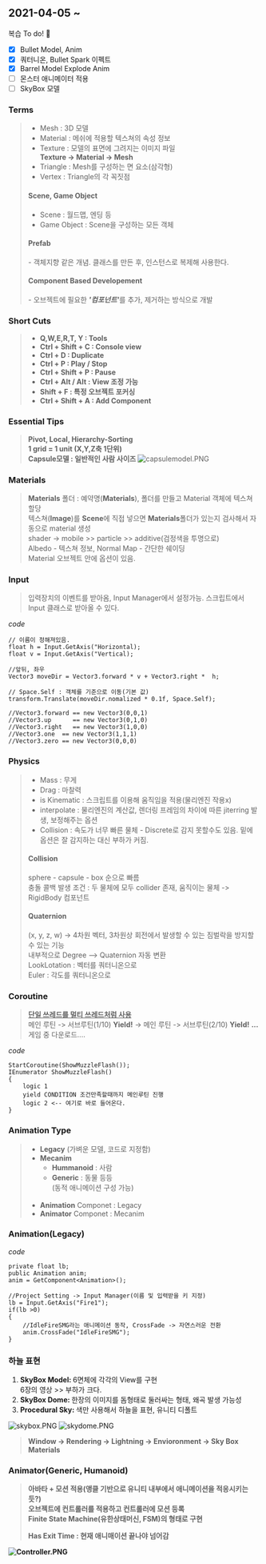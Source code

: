 <h2>2021-04-05 ~ </h2>

복습 To do! 🤩

- [x] Bullet Model, Anim
- [x] 쿼터니온, Bullet Spark 이펙트
- [x] Barrel Model Explode Anim
- [ ] 몬스터 애니메이터 적용
- [ ] SkyBox 모델

<h3>Terms</h3>

> <ul>
>    <li>Mesh : 3D 모델</li>
>    <li>Material : 메쉬에 적용할 텍스쳐의 속성 정보</li>
>    <li>Texture : 모델의 표면에 그려지는 이미지 파일</li>
>    <b>Texture -> Material -> Mesh</b>
>    <li>Triangle : Mesh를 구성하는 면 요소(삼각형)</li>
>    <li>Vertex : Triangle의 각 꼭짓점</li>
> </ul>
> <h4>Scene, Game Object</h4>
> <ul>
> <li>Scene : 월드맵, 엔딩 등</li>
> <li> Game Object : Scene을 구성하는 모든 객체</li>
> </ul>
> <h4>Prefab</h4>
> - 객체지향 같은 개념. 클래스를 만든 후, 인스턴스로 복제해 사용한다.
>
> <h4>Component Based Developement</h4>
> - 오브젝트에 필요한 <b><i>'컴포넌트'</i></b>를 추가, 제거하는 방식으로 개발

<h3>Short Cuts</h3>

> <ul>
> <li><b>Q,W,E,R,T, Y : Tools</b><br></li>
> <li><b>Ctrl + Shift + C : Console view</b><br></li>
> <li><b>Ctrl + D : Duplicate</b><br></li>
> <li><b>Ctrl + P : Play / Stop</b><br></li>
> <li><b>Ctrl + Shift + P : Pause</b><br></li>
> <li><b>Ctrl + Alt / Alt : View 조정 가능</b><br></li>
> <li><b>Shift + F : 특정 오브젝트 포커싱</b></li>
> <li><b>Ctrl + Shift + A : Add Component</b></li>
> </ul>

<h3>Essential Tips</h3>
 
 > <b> Pivot, Local, Hierarchy-Sorting</b><br>
 > <b> 1 grid = 1 unit (X,Y,Z축 1단위)</b><br>
 > <b>Capsule모델 : 일반적인 사람 사이즈</b>
![capsulemodel.PNG](./img/capsulemodel.PNG)

<h3>Materials</h3>

> <b>Materials</b> 폴더 : 예약명(<b>Materials</b>), 폴더를 만들고 Material 객체에 텍스쳐 할당<br>
> 텍스쳐(<b>Image</b>)를 <b>Scene</b>에 직접 넣으면 <b>Materials</b>폴더가 있는지 검사해서 자동으로 material 생성<br>
> shader -> mobile >> particle >> additive(검정색을 투명으로)<br>
> Albedo - 텍스쳐 정보, Normal Map - 간단한 쉐이딩<br>
> Material 오브젝트 안에 옵션이 있음.

<h3>Input</h3>

> 입력장치의 이벤트를 받아옴, Input Manager에서 설정가능.
> 스크립트에서 Input 클래스로 받아올 수 있다.

<i>code</i>

```
// 이름이 정해져있음.
float h = Input.GetAxis("Horizontal);
float v = Input.GetAxis("Vertical);

//앞뒤, 좌우
Vector3 moveDir = Vector3.forward * v + Vector3.right *  h;

// Space.Self : 객체를 기준으로 이동(기본 값)
transform.Translate(moveDir.nomalized * 0.1f, Space.Self);

//Vector3.forward == new Vector3(0,0,1)
//Vector3.up      == new Vector3(0,1,0)
//Vector3.right   == new Vector3(1,0,0)
//Vector3.one  == new Vector3(1,1,1)
//Vector3.zero == new Vector3(0,0,0)
```

<h3>Physics</h3>

> <ul>
> <li>Mass : 무게</li>
> <li>Drag : 마찰력</li>
> <li>is Kinematic : 스크립트를 이용해 움직임을 적용(물리엔진 작용x)</li>
> <li>interpolate : 물리엔진의 계산값, 렌더링 프레임의 차이에 따른 jiterring 발생, 보정해주는 옵션</li>
> <li>Collision : 속도가 너무 빠른 물체 - Discrete로 감지 못할수도 있음. 밑에 옵션은 잘 감지하는 대신 부하가 커짐.</li>
> </ul>
> <h4>Collision</h4>
> sphere - capsule - box 순으로 빠름<br>
> 충돌 콜백 발생 조건 : 두 물체에 모두 collider 존재, 움직이는 물체 -> RigidBody 컴포넌트<br>
> <h4> Quaternion </h4>
> (x, y, z, w) -> 4차원 벡터, 3차원상 회전에서 발생할 수 있는 짐벌락을 방지할 수 있는 기능<br>
> 내부적으로 Degree --> Quaternion 자동 변환<br>
> LookLotation : 벡터를 쿼터니온으로<br>
> Euler : 각도를 쿼터니온으로<br>

<h3>Coroutine</h3>

> <b><u>단일 쓰레드를 멀티 쓰레드처럼 사용</u></b><br>
> 메인 루틴 -> 서브루틴(1/10) <b>Yield!</b> -> 메인 루틴 -> 서브루틴(2/10) <b>Yield!</b> <b>...</b><br>
> 게임 중 다운로드....<br>

<i>code</i>

```
StartCoroutine(ShowMuzzleFlash());
IEnumerator ShowMuzzleFlash()
{
    logic 1
    yield CONDITION 조건만족할때까지 메인루틴 진행
    logic 2 <-- 여기로 바로 들어온다.
}
```

<h3>Animation Type</h3>

> <ul>
>     <li> <b>Legacy</b> (가벼운 모델, 코드로 지정함)</li>
>     <li> <b>Mecanim</b>
>         <ul>
>         <li> <b>Hummanoid</b> : 사람</li>
>         <li> <b>Generic</b> : 동물 등등</li>
>         (동적 애니메이션 구성 가능)
>         </ul>
>     </li>
>     <br>
>     <li> <b>Animation</b> Componet : Legacy</li>
>     <li> <b>Animator</b> Componet : Mecanim</li>
> </ul>

<h3>Animation(Legacy)</h3>
<i>code</i>

```
private float lb;
public Animation anim;
anim = GetComponent<Animation>();

//Project Setting -> Input Manager(이름 및 입력받을 키 지정)
lb = Input.GetAxis("Fire1");
if(lb >0)
{
    //IdleFireSMG라는 애니메이션 동작, CrossFade -> 자연스러운 전환
    anim.CrossFade("IdleFireSMG");
}
```

### 하늘 표현

 <ol>
    <li><b>SkyBox Model: </b> 6면체에 각각의 View를 구현 <br>6장의 영상 >> 부하가 크다.</li>
    <li><b>SkyBox Dome: </b> 한장의 이미지를 돔형태로 둘러싸는 형태, 왜곡 발생 가능성</li>
    <li><b>Procedural Sky: </b> 색만 사용해서 하늘을 표현, 유니티 디폴트</li>
 </ol>

![skybox.PNG](./img/skybox.PNG)
![skydome.PNG](./img/skydome.PNG)

> <b>Window -> Rendering -> Lightning -> Envioronment -> Sky Box Materials<br>

###

<h3>Animator(Generic, Humanoid)</h3>

> 아바타 + 모션 적용(앵클 기반으로 유니티 내부에서 애니메이션을 적응시키는듯?)<br>
> 오브젝트에 컨트롤러를 적용하고 컨트롤러에 모션 등록<br>
> Finite State Machine(유한상태머신, FSM)의 형태로 구현<br>
>
> Has Exit Time : 현재 애니매이션 끝나야 넘어감

![Controller.PNG](./img/Controller.PNG)
